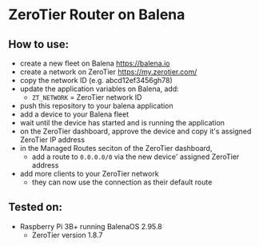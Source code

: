 # ZeroTier Router on Balena

## How to use:
- create a new fleet on Balena https://balena.io
- create a network on ZeroTier https://my.zerotier.com/
- copy the network ID (e.g. abcd12ef3456gh78)
- update the application variables on Balena, add:
  - `ZT_NETWORK` = ZeroTier network ID
- push this repository to your balena application
- add a device to your Balena fleet
- wait until the device has started and is running the application
- on the ZeroTier dashboard, approve the device and copy it's assigned ZeroTier IP address
- in the Managed Routes seciton of the ZeroTier dashboard,
  - add a route to `0.0.0.0/0` via the new device' assigned ZeroTier address
- add more clients to your ZeroTier network
  - they can now use the connection as their default route

## Tested on:
- Raspberry Pi 3B+ running BalenaOS 2.95.8
  - ZeroTier version 1.8.7

